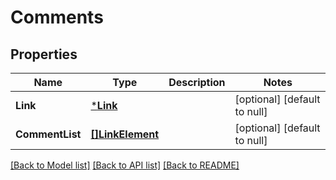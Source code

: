 # Comments

## Properties
Name | Type | Description | Notes
------------ | ------------- | ------------- | -------------
**Link** | [***Link**](Link.md) |  | [optional] [default to null]
**CommentList** | [**[]LinkElement**](LinkElement.md) |  | [optional] [default to null]

[[Back to Model list]](../README.md#documentation-for-models) [[Back to API list]](../README.md#documentation-for-api-endpoints) [[Back to README]](../README.md)


